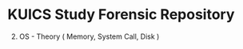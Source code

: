 KUICS Study Forensic Repository
==============================================================================

2.  OS - Theory ( Memory, System Call, Disk )